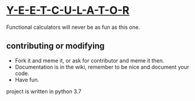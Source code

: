 # [Y-E-E-T-C-U-L-A-T-O-R](assets/misc/yeetculator_preview.png)
Functional calculators will never be as fun as this one.

## contributing or modifying
- Fork it and meme it, or ask for contributor and meme it then. 
- Documentation is in the wiki, remember to be nice and document your code.
- Have fun.

project is written in python 3.7

